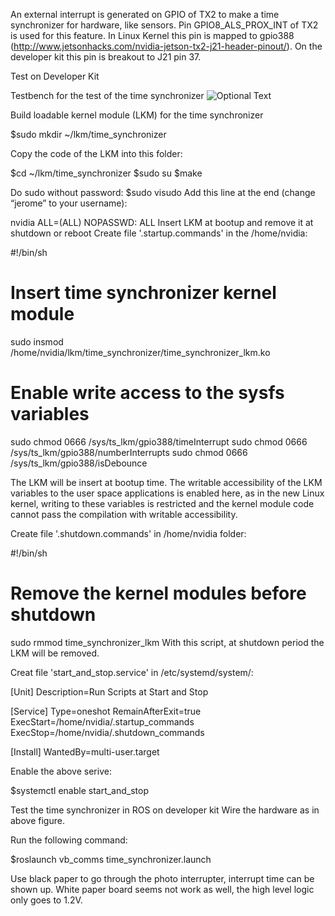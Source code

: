 An external interrupt is generated on GPIO of TX2 to make a time synchronizer for hardware, like sensors. Pin GPIO8_ALS_PROX_INT of TX2 is used for this feature. In Linux Kernel this pin is mapped to gpio388 (http://www.jetsonhacks.com/nvidia-jetson-tx2-j21-header-pinout/). On the developer kit this pin is breakout to J21 pin 37.

Test on Developer Kit

Testbench for the test of the time synchronizer
![Optional Text](../master/photo_interrupter_2_TX2.jpg)

Build loadable kernel module (LKM) for the time synchronizer


$sudo mkdir ~/lkm/time_synchronizer

Copy the code of the LKM into this folder:

$cd ~/lkm/time_synchronizer
$sudo su
$make

Do sudo without password:
$sudo visudo
Add this line at the end (change “jerome” to your username):

nvidia ALL=(ALL) NOPASSWD: ALL
Insert LKM at bootup and remove it at shutdown or reboot
Create file '.startup.commands' in the /home/nvidia:

#!/bin/sh
#
# Insert time synchronizer kernel module
sudo insmod /home/nvidia/lkm/time_synchronizer/time_synchronizer_lkm.ko
# Enable write access to the sysfs variables
sudo chmod 0666 /sys/ts_lkm/gpio388/timeInterrupt
sudo chmod 0666 /sys/ts_lkm/gpio388/numberInterrupts
sudo chmod 0666 /sys/ts_lkm/gpio388/isDebounce

The LKM will be insert at bootup time. The writable accessibility of the LKM variables to the user space applications is enabled here, as in the new Linux kernel, writing to these variables is restricted and the kernel module code cannot pass the compilation with writable accessibility. 

Create file '.shutdown.commands' in /home/nvidia folder:

#!/bin/sh
#
 
# Remove the kernel modules before shutdown
sudo rmmod time_synchronizer_lkm
With this script, at shutdown period the LKM will be removed.

Creat file 'start_and_stop.service' in /etc/systemd/system/:

[Unit]
Description=Run Scripts at Start and Stop
 
[Service]
Type=oneshot
RemainAfterExit=true
ExecStart=/home/nvidia/.startup_commands
ExecStop=/home/nvidia/.shutdown_commands
 
[Install]
WantedBy=multi-user.target

Enable the above serive:

$systemctl enable start_and_stop

Test the time synchronizer in ROS on developer kit
Wire the hardware as in above figure.

Run the following command:

$roslaunch vb_comms time_synchronizer.launch

Use black paper to go through the photo interrupter, interrupt time can be shown up. White paper board seems not work as well, the high level logic only goes to 1.2V.
